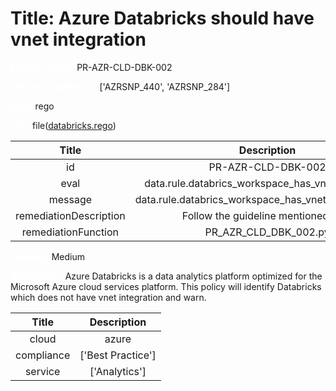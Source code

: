 



# Title: Azure Databricks should have vnet integration


***<font color="white">Master Test Id:</font>*** PR-AZR-CLD-DBK-002

***<font color="white">Master Snapshot Id:</font>*** ['AZRSNP_440', 'AZRSNP_284']

***<font color="white">type:</font>*** rego

***<font color="white">rule:</font>*** file([databricks.rego])  
  
  
  
  

|Title|Description|
| :---: | :---: |
|id|PR-AZR-CLD-DBK-002|
|eval|data.rule.databrics_workspace_has_vnet_integration|
|message|data.rule.databrics_workspace_has_vnet_integration_err|
|remediationDescription|Follow the guideline mentioned <a href='https://docs.microsoft.com/en-us/azure/databricks/administration-guide/cloud-configurations/azure/vnet-inject' target='_blank'>here</a>|
|remediationFunction|PR_AZR_CLD_DBK_002.py|


***<font color="white">Severity:</font>*** Medium

***<font color="white">Description:</font>*** Azure Databricks is a data analytics platform optimized for the Microsoft Azure cloud services platform. This policy will identify Databricks which does not have vnet integration and warn.  
  
  

|Title|Description|
| :---: | :---: |
|cloud|azure|
|compliance|['Best Practice']|
|service|['Analytics']|



[databricks.rego]: https://github.com/prancer-io/prancer-compliance-test/tree/master/azure/cloud/databricks.rego
